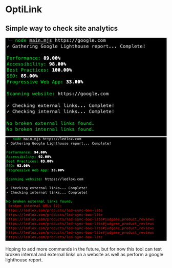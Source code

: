 # OptiLink

<h2>Simple way to check site analytics</h2>

<img src='1.png'>
<img src='2.png'>

Hoping to add more commands in the future, but for now this tool can test broken internal and external links on a website as well as perform a google lighthouse report.
